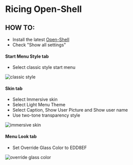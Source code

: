 # Ricing Open-Shell

## HOW TO:
- Install the latest [Open-Shell](https://github.com/Open-Shell/Open-Shell-Menu/releases/)
- Check "Show all settings"

#### Start Menu Style tab

- Select classic style start menu

![classic style](https://i.imgur.com/BzQvlEn.png)

#### Skin tab

- Select Immersive skin
- Select Light Menu Theme
- Select Caption, Show User Picture and Show user name
- Use two-tone transparency style

![immersive skin](https://i.imgur.com/fq82sN0.png)

#### Menu Look tab

- Set Override Glass Color to EDD8EF

![override glass color](https://i.imgur.com/YeAU0eM.png)
